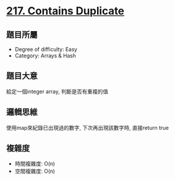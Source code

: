# [217. Contains Duplicate](https://leetcode.com/problems/contains-duplicate/)

## 題目所屬
- Degree of difficulty: Easy
- Category: Arrays & Hash

## 題目大意
給定一個integer array, 判斷是否有重複的值

## 邏輯思維
使用map來紀錄已出現過的數字, 下次再出現該數字時, 直接return true

## 複雜度
- 時間複雜度: O(n)
- 空間複雜度: O(n)